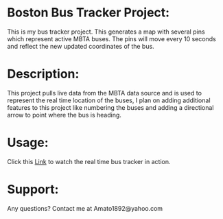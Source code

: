 <h1>Boston Bus Tracker Project:</h1> This is my bus tracker project. This generates a map with several pins which represent active MBTA buses. The pins will move every 10 seconds
and reflect the new updated coordinates of the bus.  
<h1>Description:</h1> This project pulls live data from the MBTA data source and is used to represent the real time location of the buses, I plan on adding additional features
to this project like numbering the buses and adding a directional arrow to point where the bus is heading.
<h1>Usage:</h1> Click this <a href= "https://amato1891.github.io/busTrackerProj/">Link<a/> to watch the real time bus tracker in action.
<h1>Support:</h1> Any questions? Contact me at Amato1892@yahoo.com
